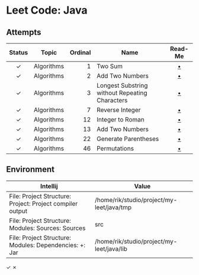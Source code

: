 
# Leet Code: Java


## Attempts

| Status | Topic      | Ordinal | Name                                           | Read-Me                                       |
|:------:|:----------:|--------:|------------------------------------------------|:---------------------------------------------:|
|   ✓    | Algorithms |       1 | Two Sum                                        | [•](src/a0001_two_sum/README.md)              |
|   ✓    | Algorithms |       2 | Add Two Numbers                                | [•](src/a0002_add_two_numbers/README.md)      |
|   ✓    | Algorithms |       3 | Longest Substring without Repeating Characters | [•](src/a0003_longest_substring/README.md)    |
|   ✓    | Algorithms |       7 | Reverse Integer                                | [•](src/a0007_reverse_integer/README.md)      |
|   ✓    | Algorithms |      12 | Integer to Roman                               | [•](src/a0012_integer_to_roman/README.md)     |
|   ✓    | Algorithms |      13 | Add Two Numbers                                | [•](src/a0013_roman_to_integer/README.md)     |
|   ✓    | Algorithms |      22 | Generate Parentheses                           | [•](src/a0022_generate_parentheses/README.md) |
|   ✓    | Algorithms |      46 | Permutations                                   | [•](src/a0046_permutations/README.md)         |


## Environment

| Intellij                                                  | Value                                         |
|-----------------------------------------------------------|-----------------------------------------------|
| File: Project Structure: Project: Project compiler output | /home/rik/studio/project/my-leet/java/tmp     |
| File: Project Structure: Modules: Sources: Sources        | src                                           |
| File: Project Structure: Modules: Dependencies: +: Jar    | /home/rik/studio/project/my-leet/java/lib     |

✓ ✗

